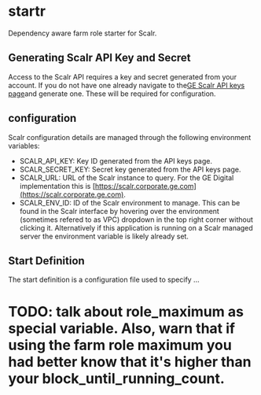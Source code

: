 # startr
Dependency aware farm role starter for Scalr.

## Generating Scalr API Key and Secret
Access to the Scalr API requires a key and secret generated from your account.  If you do not have one already navigate to the[GE Scalr API keys page](https://scalr.corporate.ge.com/#/core/api2)and generate one.  These will be required for configuration.

## configuration
Scalr configuration details are managed through the following environment variables:
* SCALR_API_KEY: Key ID generated from the API keys page.
* SCALR_SECRET_KEY: Secret key generated from the API keys page.
* SCALR_URL: URL of the Scalr instance to query.  For the GE Digital implementation this is [https://scalr.corporate.ge.com](https://scalr.corporate.ge.com).
* SCALR_ENV_ID: ID of the Scalr environment to manage. This can be found in the Scalr interface by hovering over the environment (sometimes refered to as VPC) dropdown in the top right corner without clicking it.  Alternatively if this application is running on a Scalr managed server the environment variable is likely already set. 

## Start Definition
The start definition is a configuration file used to specify ...  

# TODO: talk about role_maximum as special variable. Also, warn that if using the farm role maximum you had better know that it's higher than your block_until_running_count.
